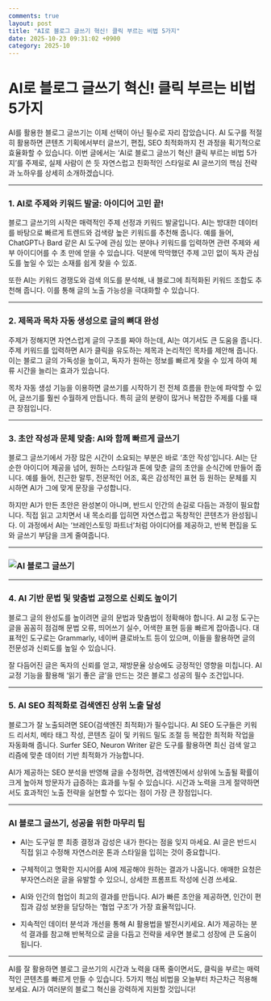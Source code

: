 ```yaml
---
comments: true
layout: post
title: "AI로 블로그 글쓰기 혁신! 클릭 부르는 비법 5가지"
date: 2025-10-23 09:31:02 +0900
category: 2025-10
---
```


# AI로 블로그 글쓰기 혁신! 클릭 부르는 비법 5가지

AI를 활용한 블로그 글쓰기는 이제 선택이 아닌 필수로 자리 잡았습니다. AI 도구를 적절히 활용하면 콘텐츠 기획에서부터 글쓰기, 편집, SEO 최적화까지 전 과정을 획기적으로 효율화할 수 있습니다. 이번 글에서는 ‘AI로 블로그 글쓰기 혁신! 클릭 부르는 비법 5가지’를 주제로, 실제 사람이 쓴 듯 자연스럽고 친화적인 스타일로 AI 글쓰기의 핵심 전략과 노하우를 상세히 소개하겠습니다.

---

### 1. AI로 주제와 키워드 발굴: 아이디어 고민 끝!

블로그 글쓰기의 시작은 매력적인 주제 선정과 키워드 발굴입니다. AI는 방대한 데이터를 바탕으로 빠르게 트렌드와 검색량 높은 키워드를 추천해 줍니다. 예를 들어, ChatGPT나 Bard 같은 AI 도구에 관심 있는 분야나 키워드를 입력하면 관련 주제와 세부 아이디어를 수 초 만에 얻을 수 있습니다. 덕분에 막막했던 주제 고민 없이 독자 관심도를 높일 수 있는 소재를 쉽게 찾을 수 있죠.

또한 AI는 키워드 경쟁도와 검색 의도를 분석해, 내 블로그에 최적화된 키워드 조합도 추천해 줍니다. 이를 통해 글의 노출 가능성을 극대화할 수 있습니다.

---

### 2. 제목과 목차 자동 생성으로 글의 뼈대 완성

주제가 정해지면 자연스럽게 글의 구조를 짜야 하는데, AI는 여기서도 큰 도움을 줍니다. 주제 키워드를 입력하면 AI가 클릭을 유도하는 제목과 논리적인 목차를 제안해 줍니다. 이는 블로그 글의 가독성을 높이고, 독자가 원하는 정보를 빠르게 찾을 수 있게 하여 체류 시간을 늘리는 효과가 있습니다.

목차 자동 생성 기능을 이용하면 글쓰기를 시작하기 전 전체 흐름을 한눈에 파악할 수 있어, 글쓰기를 훨씬 수월하게 만듭니다. 특히 글의 분량이 많거나 복잡한 주제를 다룰 때 큰 장점입니다.

---

### 3. 초안 작성과 문체 맞춤: AI와 함께 빠르게 글쓰기

블로그 글쓰기에서 가장 많은 시간이 소요되는 부분은 바로 ‘초안 작성’입니다. AI는 단순한 아이디어 제공을 넘어, 원하는 스타일과 톤에 맞춘 글의 초안을 순식간에 만들어 줍니다. 예를 들어, 친근한 말투, 전문적인 어조, 혹은 감성적인 표현 등 원하는 문체를 지시하면 AI가 그에 맞게 문장을 구성합니다.

하지만 AI가 만든 초안은 완성본이 아니며, 반드시 인간의 손길로 다듬는 과정이 필요합니다. 직접 읽고 고치면서 내 목소리를 입히면 자연스럽고 독창적인 콘텐츠가 완성됩니다. 이 과정에서 AI는 ‘브레인스토밍 파트너’처럼 아이디어를 제공하고, 반복 편집을 도와 글쓰기 부담을 크게 줄여줍니다.

---

### ![AI 블로그 글쓰기](https://images.unsplash.com/photo-1697577418970-95d99b5a55cf?crop=entropy&cs=tinysrgb&fit=max&fm=jpg&ixid=M3w4MTk5NDN8MHwxfHNlYXJjaHwxfHxBSXxlbnwwfHx8fDE3NjExMzE2OTN8MA&ixlib=rb-4.1.0&q=80&w=400)

---

### 4. AI 기반 문법 및 맞춤법 교정으로 신뢰도 높이기

블로그 글의 완성도를 높이려면 글의 문법과 맞춤법이 정확해야 합니다. AI 교정 도구는 글을 꼼꼼히 점검해 문법 오류, 띄어쓰기 실수, 어색한 표현 등을 빠르게 잡아줍니다. 대표적인 도구로는 Grammarly, 네이버 클로바노트 등이 있으며, 이들을 활용하면 글의 전문성과 신뢰도를 높일 수 있습니다.

잘 다듬어진 글은 독자의 신뢰를 얻고, 재방문율 상승에도 긍정적인 영향을 미칩니다. AI 교정 기능을 활용해 ‘읽기 좋은 글’을 만드는 것은 블로그 성공의 필수 조건입니다.

---

### 5. AI SEO 최적화로 검색엔진 상위 노출 달성

블로그가 잘 노출되려면 SEO(검색엔진 최적화)가 필수입니다. AI SEO 도구들은 키워드 리서치, 메타 태그 작성, 콘텐츠 길이 및 키워드 밀도 조절 등 복잡한 최적화 작업을 자동화해 줍니다. Surfer SEO, Neuron Writer 같은 도구를 활용하면 최신 검색 알고리즘에 맞춘 데이터 기반 최적화가 가능합니다.

AI가 제공하는 SEO 분석을 반영해 글을 수정하면, 검색엔진에서 상위에 노출될 확률이 크게 높아져 방문자가 급증하는 효과를 누릴 수 있습니다. 시간과 노력을 크게 절약하면서도 효과적인 노출 전략을 실현할 수 있다는 점이 가장 큰 장점입니다.

---

### AI 블로그 글쓰기, 성공을 위한 마무리 팁

- AI는 도구일 뿐 최종 결정과 감성은 내가 한다는 점을 잊지 마세요. AI 글은 반드시 직접 읽고 수정해 자연스러운 톤과 스타일을 입히는 것이 중요합니다.

- 구체적이고 명확한 지시어를 AI에 제공해야 원하는 결과가 나옵니다. 애매한 요청은 부자연스러운 글을 유발할 수 있으니, 상세한 프롬프트 작성에 신경 쓰세요.

- AI와 인간의 협업이 최고의 결과를 만듭니다. AI가 빠른 초안을 제공하면, 인간이 편집과 감성 보완을 담당하는 ‘협업 구조’가 가장 효율적입니다.

- 지속적인 데이터 분석과 개선을 통해 AI 활용법을 발전시키세요. AI가 제공하는 분석 결과를 참고해 반복적으로 글을 다듬고 전략을 세우면 블로그 성장에 큰 도움이 됩니다.

---

AI를 잘 활용하면 블로그 글쓰기의 시간과 노력을 대폭 줄이면서도, 클릭을 부르는 매력적인 콘텐츠를 빠르게 만들 수 있습니다. 5가지 핵심 비법을 오늘부터 차근차근 적용해보세요. AI가 여러분의 블로그 혁신을 강력하게 지원할 것입니다!